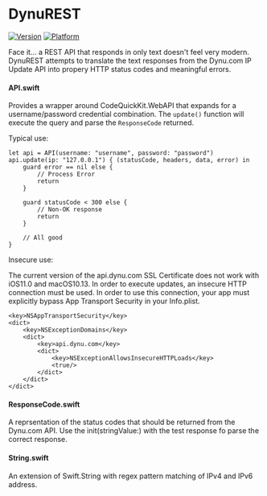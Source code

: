 # DynuREST
[![Version](https://img.shields.io/cocoapods/v/DynuREST.svg?style=flat)](http://cocoadocs.org/docsets/DynuREST)
[![Platform](https://img.shields.io/cocoapods/p/DynuREST.svg?style=flat)](http://cocoadocs.org/docsets/DynuREST)

Face it... a REST API that responds in only text doesn't feel very modern. DynuREST attempts to translate the text responses from the Dynu.com IP Update API into propery HTTP status codes and meaningful errors.

#### API.swift

Provides a wrapper around CodeQuickKit.WebAPI that expands for a username/password credential combination. The `update()` function will execute the query and parse the `ResponseCode` returned.

Typical use:

    let api = API(username: "username", password: "password")
    api.update(ip: "127.0.0.1") { (statusCode, headers, data, error) in
        guard error == nil else {
            // Process Error
            return
        }
        
        guard statusCode < 300 else {
            // Non-OK response
            return
        }
        
        // All good
    }

Insecure use:

The current version of the api.dynu.com SSL Certificate does not work with iOS11.0 and macOS10.13. In order to execute updates, an insecure HTTP connection must be used. In order to use this connection, your app must explicitly bypass App Transport Security in your Info.plist.

    <key>NSAppTransportSecurity</key>
    <dict>
        <key>NSExceptionDomains</key>
        <dict>
            <key>api.dynu.com</key>
            <dict>
                <key>NSExceptionAllowsInsecureHTTPLoads</key>
                <true/>
            </dict>
        </dict>
    </dict>

#### ResponseCode.swift

A reprsentation of the status codes that should be returned from the Dynu.com API. Use the init(stringValue:) with the test response fo parse the correct response.

#### String.swift

An extension of Swift.String with regex pattern matching of IPv4 and IPv6 address.
